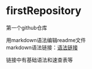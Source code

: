 # firstRepository
第一个github仓库

用markdown语法编辑readme文件<br>
markdown语法链接：[语法链接](https://markdown.com.cn/basic-syntax/)

链接中有基础语法和速查表等

